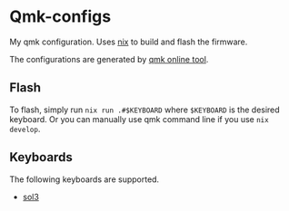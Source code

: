 # Qmk-configs
My qmk configuration. Uses [nix](https://nixos.org/) to build and flash the firmware.

The configurations are generated by [qmk online tool](https://config.qmk.fm).

## Flash
To flash, simply run `nix run .#$KEYBOARD` where `$KEYBOARD` is the desired keyboard.
Or you can manually use qmk command line if you use `nix develop`.

## Keyboards
The following keyboards are supported.
- [sol3](https://www.rgbkb.net/collections/sol-3)
